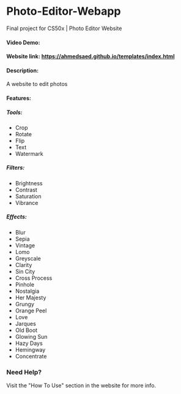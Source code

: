 # Photo-Editor-Webapp
Final project for CS50x | Photo Editor Website

#### Video Demo:

#### Website link: <https://ahmedsaed.github.io/templates/index.html>

#### Description:
A website to edit photos

#### Features:
##### Tools: 
- Crop
- Rotate
- Flip 
- Text
- Watermark
##### Filters:
- Brightness
- Contrast
- Saturation
- Vibrance
##### Effects:
- Blur
- Sepia
- Vintage
- Lomo
- Greyscale
- Clarity
- Sin City
- Cross Process
- Pinhole
- Nostalgia
- Her Majesty
- Grungy
- Orange Peel
- Love
- Jarques
- Old Boot
- Glowing Sun
- Hazy Days
- Hemingway
- Concentrate

### Need Help?
Visit the "How To Use" section in the website for more info.